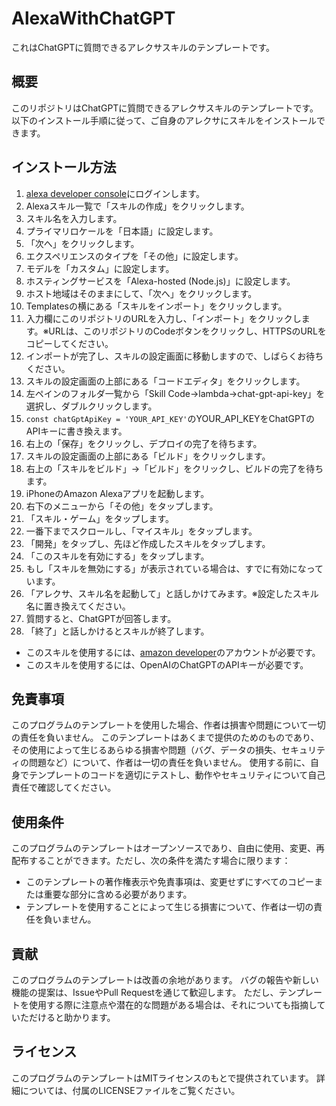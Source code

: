 # AlexaWithChatGPT
これはChatGPTに質問できるアレクサスキルのテンプレートです。

## 概要
このリポジトリはChatGPTに質問できるアレクサスキルのテンプレートです。
以下のインストール手順に従って、ご自身のアレクサにスキルをインストールできます。

## インストール方法
1. [alexa developer console](https://developer.amazon.com/alexa/console/ask)にログインします。
2. Alexaスキル一覧で「スキルの作成」をクリックします。
3. スキル名を入力します。
4. プライマリロケールを「日本語」に設定します。
5. 「次へ」をクリックします。
6. エクスペリエンスのタイプを「その他」に設定します。
7. モデルを「カスタム」に設定します。
8. ホスティングサービスを「Alexa-hosted (Node.js)」に設定します。
9. ホスト地域はそのままにして、「次へ」をクリックします。
10. Templatesの横にある「スキルをインポート」をクリックします。
11. 入力欄にこのリポジトリのURLを入力し、「インポート」をクリックします。※URLは、このリポジトリのCodeボタンをクリックし、HTTPSのURLをコピーしてください。
12. インポートが完了し、スキルの設定画面に移動しますので、しばらくお待ちください。
13. スキルの設定画面の上部にある「コードエディタ」をクリックします。
14. 左ペインのフォルダ一覧から「Skill Code→lambda→chat-gpt-api-key」を選択し、ダブルクリックします。
15. `const chatGptApiKey = 'YOUR_API_KEY'`のYOUR_API_KEYをChatGPTのAPIキーに書き換えます。
16. 右上の「保存」をクリックし、デプロイの完了を待ちます。
17. スキルの設定画面の上部にある「ビルド」をクリックします。
18. 右上の「スキルをビルド」→「ビルド」をクリックし、ビルドの完了を待ちます。
19. iPhoneのAmazon Alexaアプリを起動します。
20. 右下のメニューから「その他」をタップします。
21. 「スキル・ゲーム」をタップします。
22. 一番下までスクロールし、「マイスキル」をタップします。
23. 「開発」をタップし、先ほど作成したスキルをタップします。
24. 「このスキルを有効にする」をタップします。
25. もし「スキルを無効にする」が表示されている場合は、すでに有効になっています。
26. 「アレクサ、スキル名を起動して」と話しかけてみます。※設定したスキル名に置き換えてください。
27. 質問すると、ChatGPTが回答します。
28. 「終了」と話しかけるとスキルが終了します。

- このスキルを使用するには、[amazon developer](https://developer.amazon.com/ja/)のアカウントが必要です。
- このスキルを使用するには、OpenAIのChatGPTのAPIキーが必要です。

## 免責事項
このプログラムのテンプレートを使用した場合、作者は損害や問題について一切の責任を負いません。
このテンプレートはあくまで提供のためのものであり、その使用によって生じるあらゆる損害や問題（バグ、データの損失、セキュリティの問題など）について、作者は一切の責任を負いません。
使用する前に、自身でテンプレートのコードを適切にテストし、動作やセキュリティについて自己責任で確認してください。

## 使用条件
このプログラムのテンプレートはオープンソースであり、自由に使用、変更、再配布することができます。ただし、次の条件を満たす場合に限ります：
- このテンプレートの著作権表示や免責事項は、変更せずにすべてのコピーまたは重要な部分に含める必要があります。
- テンプレートを使用することによって生じる損害について、作者は一切の責任を負いません。

## 貢献
このプログラムのテンプレートは改善の余地があります。
バグの報告や新しい機能の提案は、IssueやPull Requestを通じて歓迎します。
ただし、テンプレートを使用する際に注意点や潜在的な問題がある場合は、それについても指摘していただけると助かります。

## ライセンス
このプログラムのテンプレートはMITライセンスのもとで提供されています。
詳細については、付属のLICENSEファイルをご覧ください。